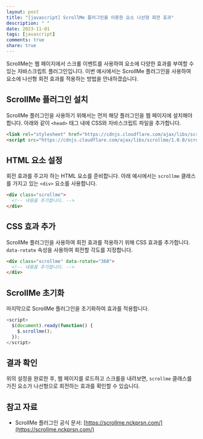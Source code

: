 ```yaml
---
layout: post
title: "[javascript] ScrollMe 플러그인을 이용한 요소 나선형 회전 효과"
description: " "
date: 2023-11-01
tags: [javascript]
comments: true
share: true
---
```


ScrollMe는 웹 페이지에서 스크롤 이벤트를 사용하여 요소에 다양한 효과를 부여할 수 있는 자바스크립트 플러그인입니다. 이번 예시에서는 ScrollMe 플러그인을 사용하여 요소에 나선형 회전 효과를 적용하는 방법을 안내하겠습니다.

## ScrollMe 플러그인 설치

ScrollMe 플러그인을 사용하기 위해서는 먼저 해당 플러그인을 웹 페이지에 설치해야 합니다. 아래와 같이 `<head>` 태그 내에 CSS와 자바스크립트 파일을 추가합니다.

```html
<link rel="stylesheet" href="https://cdnjs.cloudflare.com/ajax/libs/scrollme/1.0.0/scrollme.min.css">
<script src="https://cdnjs.cloudflare.com/ajax/libs/scrollme/1.0.0/scrollme.min.js"></script>
```

## HTML 요소 설정

회전 효과를 주고자 하는 HTML 요소를 준비합니다. 아래 예시에서는 `scrollme` 클래스를 가지고 있는 `<div>` 요소를 사용합니다.

```html
<div class="scrollme">
  <!-- 내용을 추가합니다. -->
</div>
```

## CSS 효과 추가

ScrollMe 플러그인을 사용하여 회전 효과를 적용하기 위해 CSS 효과를 추가합니다. `data-rotate` 속성을 사용하여 회전할 각도를 지정합니다.

```html
<div class="scrollme" data-rotate="360">
  <!-- 내용을 추가합니다. -->
</div>
```

## ScrollMe 초기화

마지막으로 ScrollMe 플러그인을 초기화하여 효과를 적용합니다.

```javascript
<script>
  $(document).ready(function() {
    $.scrollme();
  });
</script>
```

## 결과 확인

위의 설정을 완료한 후, 웹 페이지를 로드하고 스크롤을 내려보면, `scrollme` 클래스를 가진 요소가 나선형으로 회전하는 효과를 확인할 수 있습니다.

## 참고 자료

- ScrollMe 플러그인 공식 문서: [https://scrollme.nckprsn.com/](https://scrollme.nckprsn.com/)